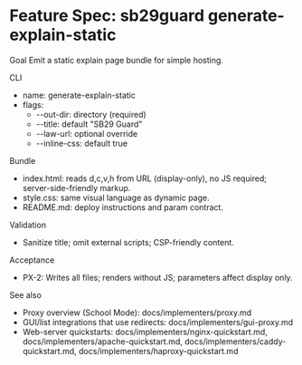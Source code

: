 # Feature Spec: sb29guard generate-explain-static

Goal
Emit a static explain page bundle for simple hosting.

CLI
- name: generate-explain-static
- flags:
  - --out-dir: directory (required)
  - --title: default "SB29 Guard"
  - --law-url: optional override
  - --inline-css: default true

Bundle
- index.html: reads d,c,v,h from URL (display-only), no JS required; server-side-friendly markup.
- style.css: same visual language as dynamic page.
- README.md: deploy instructions and param contract.

Validation
- Sanitize title; omit external scripts; CSP-friendly content.

Acceptance
- PX-2: Writes all files; renders without JS; parameters affect display only.

See also
- Proxy overview (School Mode): docs/implementers/proxy.md
- GUI/list integrations that use redirects: docs/implementers/gui-proxy.md
- Web-server quickstarts: docs/implementers/nginx-quickstart.md, docs/implementers/apache-quickstart.md, docs/implementers/caddy-quickstart.md, docs/implementers/haproxy-quickstart.md
